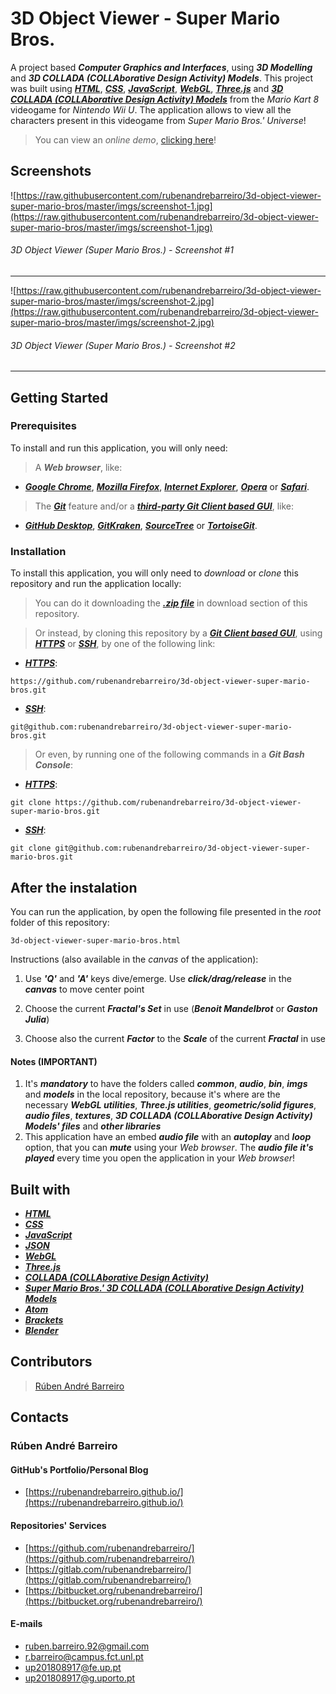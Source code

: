 # 3D Object Viewer - Super Mario Bros.

A project based **_Computer Graphics and Interfaces_**, using **_3D Modelling_** and **_3D COLLADA (COLLAborative Design Activity) Models_**. This project was built using [**_HTML_**](https://www.w3schools.com/html/), [**_CSS_**](https://www.w3schools.com/css/), [**_JavaScript_**](https://www.w3schools.com/js/), [**_WebGL_**](https://get.webgl.org/), [**_Three.js_**](https://threejs.org/) and [**_3D COLLADA (COLLAborative Design Activity) Models_**](https://en.wikipedia.org/wiki/COLLADA) from the _Mario Kart 8_ videogame for _Nintendo Wii U_. The application allows to view all the characters present in this videogame from _Super Mario Bros.' Universe_!

> You can view an _online demo_, [clicking here](https://rubenandrebarreiro.github.io/projects/threejs/3d-object-viewer-super-mario-bros/3d-object-viewer-super-mario-bros.html)!


## Screenshots

![https://raw.githubusercontent.com/rubenandrebarreiro/3d-object-viewer-super-mario-bros/master/imgs/screenshot-1.jpg](https://raw.githubusercontent.com/rubenandrebarreiro/3d-object-viewer-super-mario-bros/master/imgs/screenshot-1.jpg)
######  3D Object Viewer (Super Mario Bros.) - Screenshot #1

***

![https://raw.githubusercontent.com/rubenandrebarreiro/3d-object-viewer-super-mario-bros/master/imgs/screenshot-2.jpg](https://raw.githubusercontent.com/rubenandrebarreiro/3d-object-viewer-super-mario-bros/master/imgs/screenshot-2.jpg)
######  3D Object Viewer (Super Mario Bros.) - Screenshot #2

***


## Getting Started

### Prerequisites
To install and run this application, you will only need:
> A **_Web browser_**, like:
* [**_Google Chrome_**](https://www.google.com/chrome/), [**_Mozilla Firefox_**](https://www.mozilla.org/), [**_Internet Explorer_**](https://www.microsoft.com/download/internet-explorer.aspx), [**_Opera_**](https://www.opera.com/) or [**_Safari_**](https://www.apple.com/safari/).
> The [**_Git_**](https://git-scm.com/) feature and/or a [**_third-party Git Client based GUI_**](https://git-scm.com/downloads/guis/), like:
* [**_GitHub Desktop_**](https://desktop.github.com/), [**_GitKraken_**](https://www.gitkraken.com/), [**_SourceTree_**](https://www.sourcetreeapp.com/) or [**_TortoiseGit_**](https://tortoisegit.org/).

### Installation
To install this application, you will only need to _download_ or _clone_ this repository and run the application locally:

> You can do it downloading the [**_.zip file_**](https://github.com/rubenandrebarreiro/3d-object-viewer-super-mario-bros/archive/master.zip) in download section of this repository.

> Or instead, by cloning this repository by a [**_Git Client based GUI_**](https://git-scm.com/downloads/guis), using [**_HTTPS_**](https://en.wikipedia.org/wiki/HTTPS) or [**_SSH_**](https://en.wikipedia.org/wiki/SSH_File_Transfer_Protocol), by one of the following link:
* [**_HTTPS_**](https://en.wikipedia.org/wiki/HTTPS):
```
https://github.com/rubenandrebarreiro/3d-object-viewer-super-mario-bros.git
```
* [**_SSH_**](https://en.wikipedia.org/wiki/SSH_File_Transfer_Protocol):
```
git@github.com:rubenandrebarreiro/3d-object-viewer-super-mario-bros.git
```

> Or even, by running one of the following commands in a **_Git Bash Console_**:
* [**_HTTPS_**](https://en.wikipedia.org/wiki/HTTPS):
```
git clone https://github.com/rubenandrebarreiro/3d-object-viewer-super-mario-bros.git
```
* [**_SSH_**](https://en.wikipedia.org/wiki/SSH_File_Transfer_Protocol):
```
git clone git@github.com:rubenandrebarreiro/3d-object-viewer-super-mario-bros.git
```

## After the instalation
You can run the application, by open the following file presented in the _root_ folder of this repository:
```
3d-object-viewer-super-mario-bros.html
```

Instructions (also available in the _canvas_ of the application):

1) Use **_'Q'_** and **_'A'_** keys dive/emerge. Use **_click/drag/release_** in the **_canvas_** to move center point

2) Choose the current **_Fractal's Set_** in use (**_Benoit Mandelbrot_** or **_Gaston Julia_**)

3) Choose also the current **_Factor_** to the **_Scale_** of the current **_Fractal_** in use

#### Notes (IMPORTANT)
1) It's **_mandatory_** to have the folders called **_common_**, **_audio_**, **_bin_**, **_imgs_** and **_models_** in the local repository, because it's where are the necessary **_WebGL utilities_**, **_Three.js utilities_**, **_geometric/solid figures_**, **_audio files_**, **_textures_**, **_3D COLLADA (COLLAborative Design Activity) Models' files_** and **_other libraries_**
2) This application have an embed **_audio file_** with an **_autoplay_** and **_loop_** option, that you can **_mute_** using your _Web browser_. The **_audio file it's played_** every time you open the application in your _Web browser_!

## Built with
* [**_HTML_**](https://www.w3schools.com/html/)
* [**_CSS_**](https://www.w3schools.com/css/)
* [**_JavaScript_**](https://www.w3schools.com/js/)
* [**_JSON_**](https://www.json.org/)
* [**_WebGL_**](https://get.webgl.org/)
* [**_Three.js_**](https://threejs.org/)
* [**_COLLADA (COLLAborative Design Activity)_**](https://en.wikipedia.org/wiki/COLLADA)
* [**_Super Mario Bros.' 3D COLLADA (COLLAborative Design Activity) Models_**](https://www.models-resource.com/wii_u/mariokart8/)
* [**_Atom_**](https://atom.io/)
* [**_Brackets_**](http://brackets.io/)
* [**_Blender_**](https://www.blender.org/)

## Contributors
> [Rúben André Barreiro](https://github.com/rubenandrebarreiro/)

## Contacts
### Rúben André Barreiro
#### GitHub's Portfolio/Personal Blog
* [https://rubenandrebarreiro.github.io/](https://rubenandrebarreiro.github.io/)

#### Repositories' Services
* [https://github.com/rubenandrebarreiro/](https://github.com/rubenandrebarreiro/)
* [https://gitlab.com/rubenandrebarreiro/](https://gitlab.com/rubenandrebarreiro/)
* [https://bitbucket.org/rubenandrebarreiro/](https://bitbucket.org/rubenandrebarreiro/)

#### E-mails
* [ruben.barreiro.92@gmail.com](mailto:ruben.barreiro.92@gmail.com)
* [r.barreiro@campus.fct.unl.pt](mailto:r.barreiro@campus.fct.unl.pt)
* [up201808917@fe.up.pt](mailto:up201808917@fe.up.pt)
* [up201808917@g.uporto.pt](mailto:up201808917@g.uporto.pt)
